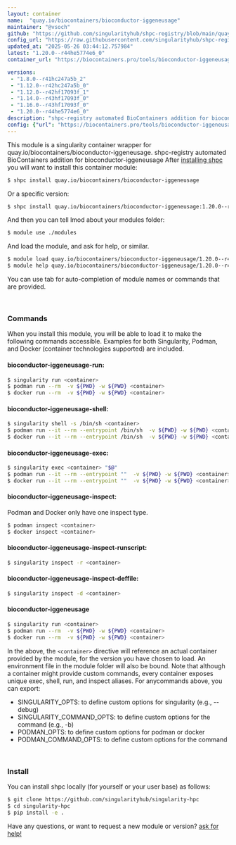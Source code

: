 ```yaml
---
layout: container
name:  "quay.io/biocontainers/bioconductor-iggeneusage"
maintainer: "@vsoch"
github: "https://github.com/singularityhub/shpc-registry/blob/main/quay.io/biocontainers/bioconductor-iggeneusage/container.yaml"
config_url: "https://raw.githubusercontent.com/singularityhub/shpc-registry/main/quay.io/biocontainers/bioconductor-iggeneusage/container.yaml"
updated_at: "2025-05-26 03:44:12.757984"
latest: "1.20.0--r44he5774e6_0"
container_url: "https://biocontainers.pro/tools/bioconductor-iggeneusage"

versions:
 - "1.8.0--r41hc247a5b_2"
 - "1.12.0--r42hc247a5b_0"
 - "1.12.0--r42hf17093f_1"
 - "1.14.0--r43hf17093f_0"
 - "1.16.0--r43hf17093f_0"
 - "1.20.0--r44he5774e6_0"
description: "shpc-registry automated BioContainers addition for bioconductor-iggeneusage"
config: {"url": "https://biocontainers.pro/tools/bioconductor-iggeneusage", "maintainer": "@vsoch", "description": "shpc-registry automated BioContainers addition for bioconductor-iggeneusage", "latest": {"1.20.0--r44he5774e6_0": "sha256:ff31271148230a7b6bfa41626f028978466855c211f3c8ea63f400548a63892d"}, "tags": {"1.8.0--r41hc247a5b_2": "sha256:61f76c2ff410f5efb8debdd8b6a5fadf8bc816d684d337fa336dd556ce7dc9b9", "1.12.0--r42hc247a5b_0": "sha256:30cfd8c5c538d84ed7c6f40b635ae3f449bde0cb75d7862793cbd337a7d46aff", "1.12.0--r42hf17093f_1": "sha256:3b81ba08e30026d04666c85cba0a8717c9f34d6762c6ef4df8bb1184304250e2", "1.14.0--r43hf17093f_0": "sha256:06bef08ef085dc3198cd36888540e00f0c8cdddcdbd9cc0259038e84ff43b4cc", "1.16.0--r43hf17093f_0": "sha256:8ebf43de0b6aace69ca05661b0b78e20b0966fe18bd42044f8550b16f77e1601", "1.20.0--r44he5774e6_0": "sha256:ff31271148230a7b6bfa41626f028978466855c211f3c8ea63f400548a63892d"}, "docker": "quay.io/biocontainers/bioconductor-iggeneusage"}
---
```


This module is a singularity container wrapper for quay.io/biocontainers/bioconductor-iggeneusage.
shpc-registry automated BioContainers addition for bioconductor-iggeneusage
After [installing shpc](#install) you will want to install this container module:


```bash
$ shpc install quay.io/biocontainers/bioconductor-iggeneusage
```

Or a specific version:

```bash
$ shpc install quay.io/biocontainers/bioconductor-iggeneusage:1.20.0--r44he5774e6_0
```

And then you can tell lmod about your modules folder:

```bash
$ module use ./modules
```

And load the module, and ask for help, or similar.

```bash
$ module load quay.io/biocontainers/bioconductor-iggeneusage/1.20.0--r44he5774e6_0
$ module help quay.io/biocontainers/bioconductor-iggeneusage/1.20.0--r44he5774e6_0
```

You can use tab for auto-completion of module names or commands that are provided.

<br>

### Commands

When you install this module, you will be able to load it to make the following commands accessible.
Examples for both Singularity, Podman, and Docker (container technologies supported) are included.

#### bioconductor-iggeneusage-run:

```bash
$ singularity run <container>
$ podman run --rm  -v ${PWD} -w ${PWD} <container>
$ docker run --rm  -v ${PWD} -w ${PWD} <container>
```

#### bioconductor-iggeneusage-shell:

```bash
$ singularity shell -s /bin/sh <container>
$ podman run --it --rm --entrypoint /bin/sh  -v ${PWD} -w ${PWD} <container>
$ docker run --it --rm --entrypoint /bin/sh  -v ${PWD} -w ${PWD} <container>
```

#### bioconductor-iggeneusage-exec:

```bash
$ singularity exec <container> "$@"
$ podman run --it --rm --entrypoint ""  -v ${PWD} -w ${PWD} <container> "$@"
$ docker run --it --rm --entrypoint ""  -v ${PWD} -w ${PWD} <container> "$@"
```

#### bioconductor-iggeneusage-inspect:

Podman and Docker only have one inspect type.

```bash
$ podman inspect <container>
$ docker inspect <container>
```

#### bioconductor-iggeneusage-inspect-runscript:

```bash
$ singularity inspect -r <container>
```

#### bioconductor-iggeneusage-inspect-deffile:

```bash
$ singularity inspect -d <container>
```



#### bioconductor-iggeneusage

```bash
$ singularity run <container>
$ podman run --rm  -v ${PWD} -w ${PWD} <container>
$ docker run --rm  -v ${PWD} -w ${PWD} <container>
```


In the above, the `<container>` directive will reference an actual container provided
by the module, for the version you have chosen to load. An environment file in the
module folder will also be bound. Note that although a container
might provide custom commands, every container exposes unique exec, shell, run, and
inspect aliases. For anycommands above, you can export:

 - SINGULARITY_OPTS: to define custom options for singularity (e.g., --debug)
 - SINGULARITY_COMMAND_OPTS: to define custom options for the command (e.g., -b)
 - PODMAN_OPTS: to define custom options for podman or docker
 - PODMAN_COMMAND_OPTS: to define custom options for the command

<br>

### Install

You can install shpc locally (for yourself or your user base) as follows:

```bash
$ git clone https://github.com/singularityhub/singularity-hpc
$ cd singularity-hpc
$ pip install -e .
```

Have any questions, or want to request a new module or version? [ask for help!](https://github.com/singularityhub/singularity-hpc/issues)